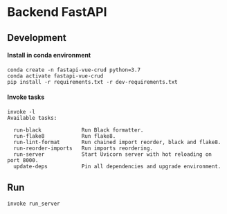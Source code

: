 # Backend FastAPI

## Development

#### Install in conda environment

```
conda create -n fastapi-vue-crud python=3.7
conda activate fastapi-vue-crud
pip install -r requirements.txt -r dev-requirements.txt
```

#### Invoke tasks

```
invoke -l
Available tasks:

  run-black             Run Black formatter.
  run-flake8            Run flake8.
  run-lint-format       Run chained import reorder, black and flake8.
  run-reorder-imports   Run imports reordering.
  run-server            Start Uvicorn server with hot reloading on port 8000.
  update-deps           Pin all dependencies and upgrade environment.
```

## Run

```
invoke run_server
```
